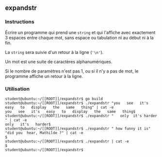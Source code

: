 ## expandstr

### Instructions

Écrire un programme qui prend une `string` et qui l'affiche avec exactement 3 espaces entre chaque mot, sans espace ou tabulation ni au début ni à la fin.

La `string` sera suivie d'un retour à la ligne (`'\n'`).

Un mot est une suite de caractères alphanumériques.

Si le nombre de paramètres n'est pas 1, ou si il n'y a pas de mot, le programme affiche un retour à la ligne.

### Utilisation

```console
student@ubuntu:~/[[ROOT]]/expandstr$ go build
student@ubuntu:~/[[ROOT]]/expandstr$ ./expandstr "you   see   it's   easy   to   display   the   same   thing" | cat -e
you   see   it's   easy   to   display   the   same   thing$
student@ubuntu:~/[[ROOT]]/expandstr$ ./expandstr "   only  it's harder   " | cat -e
only   it's   harder$
student@ubuntu:~/[[ROOT]]/expandstr$ ./expandstr " how funny it is" "did you  hear, Mathilde ?" | cat -e
$
student@ubuntu:~/[[ROOT]]/expandstr$ ./expandstr | cat -e
$
student@ubuntu:~/[[ROOT]]/expandstr$
```
